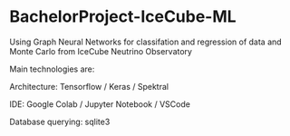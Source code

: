 # BachelorProject-IceCube-ML

Using Graph Neural Networks for classifation and regression of data and Monte Carlo from IceCube Neutrino Observatory

Main technologies are:

  Architecture: Tensorflow / Keras / Spektral
  
  IDE: Google Colab / Jupyter Notebook / VSCode
  
  Database querying: sqlite3

